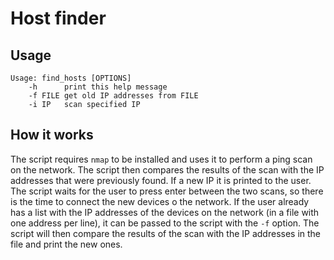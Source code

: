 # Host finder
## Usage
```
Usage: find_hosts [OPTIONS]
    -h      print this help message
    -f FILE get old IP addresses from FILE
    -i IP   scan specified IP
```

## How it works
The script requires `nmap` to be installed and uses it to perform a ping scan on the network. The script then compares the results of the scan with the IP addresses that were previously found. If a new IP it is printed to the user. The script waits for the user to press enter between the two scans, so there is the time to connect the new devices o the network. If the user already has a list with the IP addresses of the devices on the network (in a file with one address per line), it can be passed to the script with the `-f` option. The script will then compare the results of the scan with the IP addresses in the file and print the new ones.